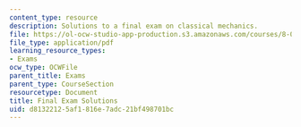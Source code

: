 ```yaml
---
content_type: resource
description: Solutions to a final exam on classical mechanics.
file: https://ol-ocw-studio-app-production.s3.amazonaws.com/courses/8-012-physics-i-classical-mechanics-fall-2008/d81322125af1816e7adc21bf498701bc_final_sol.pdf
file_type: application/pdf
learning_resource_types:
- Exams
ocw_type: OCWFile
parent_title: Exams
parent_type: CourseSection
resourcetype: Document
title: Final Exam Solutions
uid: d8132212-5af1-816e-7adc-21bf498701bc
---
```

